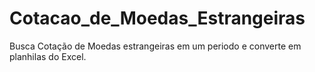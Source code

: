 # Cotacao_de_Moedas_Estrangeiras
 Busca Cotação de Moedas estrangeiras em um periodo e converte em planhilas do Excel.
